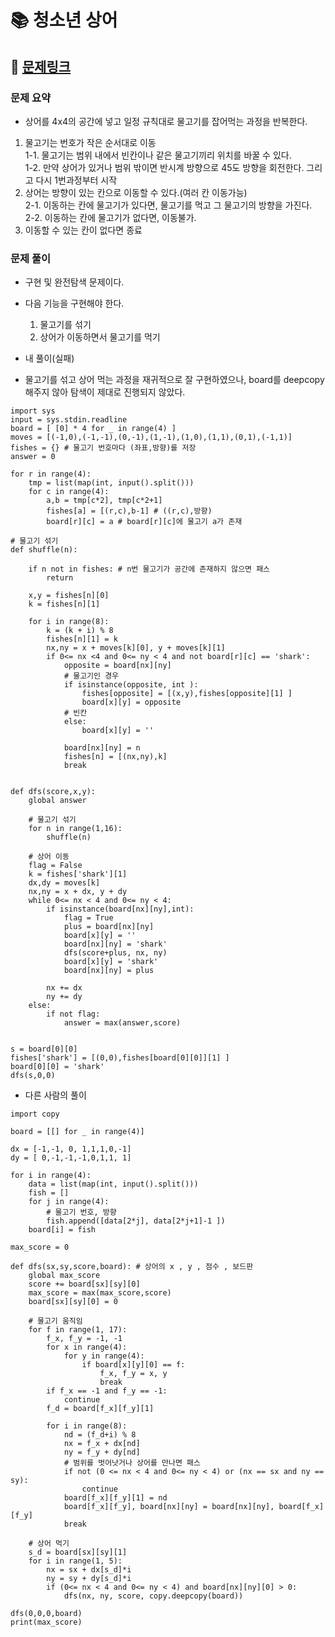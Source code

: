 
# 📚 청소년 상어

## 📌 [문제링크](https://www.acmicpc.net/problem/19236)

### 문제 요약

- 상어를 4x4의 공간에 넣고 일정 규칙대로 물고기를 잡어먹는 과정을 반복한다.
1. 물고기는 번호가 작은 순서대로 이동  
  1-1. 물고기는 범위 내에서 빈칸이나 같은 물고기끼리 위치를 바꿀 수 있다.  
  1-2. 만약 상어가 있거나 범위 밖이면 반시계 방향으로 45도 방향을 회전한다. 그리고 다시 1번과정부터 시작
3. 상어는 방향이 있는 칸으로 이동할 수 있다.(여러 칸 이동가능)  
  2-1. 이동하는 칸에 물고기가 있다면, 물고기를 먹고 그 물고기의 방향을 가진다.  
  2-2. 이동하는 칸에 물고기가 없다면, 이동불가.  
3. 이동할 수 있는 칸이 없다면 종료

### 문제 풀이

- 구현 및 완전탐색 문제이다. 
- 다음 기능을 구현해야 한다.
  1. 물고기를 섞기
  2. 상어가 이동하면서 물고기를 먹기

- 내 풀이(실패)
- 물고기를 섞고 상어 먹는 과정을 재귀적으로 잘 구현하였으나, board를 deepcopy해주지 않아 탐색이 제대로 진행되지 않았다. 

```
import sys
input = sys.stdin.readline
board = [ [0] * 4 for _ in range(4) ]
moves = [(-1,0),(-1,-1),(0,-1),(1,-1),(1,0),(1,1),(0,1),(-1,1)]
fishes = {} # 물고기 번호마다 (좌표,방향)를 저장
answer = 0

for r in range(4):
    tmp = list(map(int, input().split()))
    for c in range(4):
        a,b = tmp[c*2], tmp[c*2+1]
        fishes[a] = [(r,c),b-1] # ((r,c),방향)
        board[r][c] = a # board[r][c]에 물고기 a가 존재
        
# 물고기 섞기
def shuffle(n):
    
    if n not in fishes: # n번 물고기가 공간에 존재하지 않으면 패스
        return
    
    x,y = fishes[n][0]
    k = fishes[n][1]
    
    for i in range(8):
        k = (k + i) % 8
        fishes[n][1] = k
        nx,ny = x + moves[k][0], y + moves[k][1]
        if 0<= nx <4 and 0<= ny < 4 and not board[r][c] == 'shark':
            opposite = board[nx][ny]
            # 물고기인 경우
            if isinstance(opposite, int ):
                fishes[opposite] = [(x,y),fishes[opposite][1] ]
                board[x][y] = opposite
            # 빈칸
            else:
                board[x][y] = ''
                
            board[nx][ny] = n
            fishes[n] = [(nx,ny),k]
            break
      
            
def dfs(score,x,y):
    global answer
    
    # 물고기 섞기
    for n in range(1,16):
        shuffle(n)
    
    # 상어 이동
    flag = False
    k = fishes['shark'][1]
    dx,dy = moves[k]
    nx,ny = x + dx, y + dy
    while 0<= nx < 4 and 0<= ny < 4:
        if isinstance(board[nx][ny],int):
            flag = True
            plus = board[nx][ny]
            board[x][y] = ''
            board[nx][ny] = 'shark'
            dfs(score+plus, nx, ny)
            board[x][y] = 'shark'
            board[nx][ny] = plus
            
        nx += dx
        ny += dy
    else:
        if not flag:
            answer = max(answer,score)
    
    
s = board[0][0]
fishes['shark'] = [(0,0),fishes[board[0][0]][1] ]
board[0][0] = 'shark'        
dfs(s,0,0)
```

- 다른 사람의 풀이

```
import copy

board = [[] for _ in range(4)]

dx = [-1,-1, 0, 1,1,1,0,-1]
dy = [ 0,-1,-1,-1,0,1,1, 1]

for i in range(4):
    data = list(map(int, input().split()))
    fish = []
    for j in range(4):
        # 물고기 번호, 방향
        fish.append([data[2*j], data[2*j+1]-1 ])
    board[i] = fish

max_score = 0

def dfs(sx,sy,score,board): # 상어의 x , y , 점수 , 보드판
    global max_score
    score += board[sx][sy][0]
    max_score = max(max_score,score)
    board[sx][sy][0] = 0
    
    # 물고기 움직임
    for f in range(1, 17):
        f_x, f_y = -1, -1
        for x in range(4):
            for y in range(4):
                if board[x][y][0] == f:
                    f_x, f_y = x, y
                    break
        if f_x == -1 and f_y == -1:
            continue
        f_d = board[f_x][f_y][1]
        
        for i in range(8):
            nd = (f_d+i) % 8
            nx = f_x + dx[nd]
            ny = f_y + dy[nd]
            # 범위를 벗어낫거나 상어를 만나면 패스
            if not (0 <= nx < 4 and 0<= ny < 4) or (nx == sx and ny == sy):
                continue
            board[f_x][f_y][1] = nd
            board[f_x][f_y], board[nx][ny] = board[nx][ny], board[f_x][f_y]
            break
        
    # 상어 먹기
    s_d = board[sx][sy][1]
    for i in range(1, 5):
        nx = sx + dx[s_d]*i
        ny = sy + dy[s_d]*i
        if (0<= nx < 4 and 0<= ny < 4) and board[nx][ny][0] > 0:
            dfs(nx, ny, score, copy.deepcopy(board))
    
dfs(0,0,0,board)
print(max_score)
```

